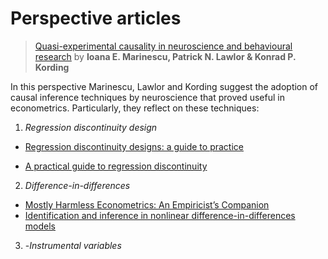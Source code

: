 # Perspective articles

>[Quasi-experimental causality in neuroscience and behavioural research](https://www.nature.com/articles/s41562-018-0466-5) by **Ioana E. Marinescu, Patrick N. Lawlor & Konrad P. Kording**

In this perspective Marinescu, Lawlor and Kording suggest the adoption of causal inference techniques by neuroscience that proved useful in econometrics. Particularly, they reflect on these techniques:

1. _Regression discontinuity design_

* [Regression discontinuity designs: a guide to practice](https://www.sciencedirect.com/science/article/pii/S0304407607001091?casa_token=RElBf9DR82gAAAAA:Nzhc3c9K0-VNw9UW8AFKNsUusGDLYk27RAQwa5_R-JHD-TA0oahlgJ9bdMuV8cRqPQ45I3CG7g)

* [A practical guide to regression discontinuity](https://www.mdrc.org/publication/practical-guide-regression-discontinuity)

2. _Difference-in-differences_

* [Mostly Harmless Econometrics: An Empiricist’s Companion](https://1lib.in/book/904920/4505a2)
* [Identification and inference in nonlinear difference-in-differences models](https://www.nber.org/system/files/working_papers/t0280/t0280.pdf)

3. -_Instrumental variables_
